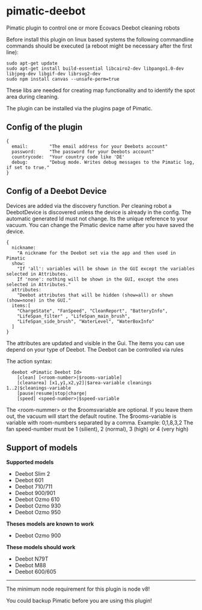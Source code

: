 # pimatic-deebot
Pimatic plugin to control one or more Ecovacs Deebot cleaning robots

Before install this plugin on linux based systems the following commandline commands should be executed (a reboot might be necessary after the first line):
```
sudo apt-get update
sudo apt-get install build-essential libcairo2-dev libpango1.0-dev libjpeg-dev libgif-dev librsvg2-dev
sudo npm install canvas --unsafe-perm=true
```
These libs are needed for creating map functionality and to identify the spot area during cleaning.

The plugin can be installed via the plugins page of Pimatic.

## Config of the plugin
```
{
  email:        "The email address for your Deebots account"
  password:     "The password for your Deebots account"
  countrycode:  "Your country code like 'DE'
  debug:        "Debug mode. Writes debug messages to the Pimatic log, if set to true."
}
```

## Config of a Deebot Device

Devices are added via the discovery function. Per cleaning robot a DeebotDevice is discovered unless the device is already in the config.
The automatic generated Id must not change. Its the unique reference to your vacuum. You can change the Pimatic device name after you have saved the device.

```
{
  nickname:
    "A nickname for the Deebot set via the app and then used in Pimatic
  show:       
    "If 'all': variables will be shown in the GUI except the variables selected in Attributes.
    If 'none': nothing will be shown in the GUI, except the ones selected in Attributes."
  attributes:
    "Deebot attributes that will be hidden (show=all) or shown (show=none) in the GUI."
  items:[
    "ChargeState", "FanSpeed", "CleanReport", "BatteryInfo",
    "LifeSpan_filter" , "LifeSpan_main_brush",
    "LifeSpan_side_brush", "WaterLevel", "WaterBoxInfo"
  ]
}
```

The attributes are updated and visible in the Gui. The items you can use depend on your type of Deebot.
The Deebot can be controlled via rules

The action syntax:
```
  deebot <Pimatic Deebot Id>
    [clean] [<room-number>|$rooms-variable]
    [cleanarea] [x1,y1,x2,y2]|$area-variable cleanings 1..2|$cleanings-variable
    [pause|resume|stop|charge|
    [speed] <speed-number>|$speed-variable
```

The \<room-nummer> or the \$roomsvariable are optional. If you leave them out, the vacuum will start the default routine. The \$rooms-variable is variable with room-numbers separated by a comma. Example:  0,1,8,3,2
The fan speed-number must be 1 (silient), 2 (normal), 3 (high) or 4 (very high)

## Support of models
**Supported models**
- Deebot Slim 2
- Deebot 601
- Deebot 710/711
- Deebot 900/901
- Deebot Ozmo 610
- Deebot Ozmo 930
- Deebot Ozmo 950

**Theses models are known to work**
- Deebot Ozmo 900

**These models should work**
- Deebot N79T
- Deebot M88
- Deebot 600/605

---
The minimum node requirement for this plugin is node v8!

You could backup Pimatic before you are using this plugin!
